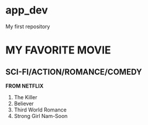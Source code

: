 # app_dev
My first repository
# MY FAVORITE MOVIE
## SCI-FI/ACTION/ROMANCE/COMEDY

**FROM NETFLIX**
1. The Killer
2. Believer
3. Third World Romance
4. Strong Girl Nam-Soon
